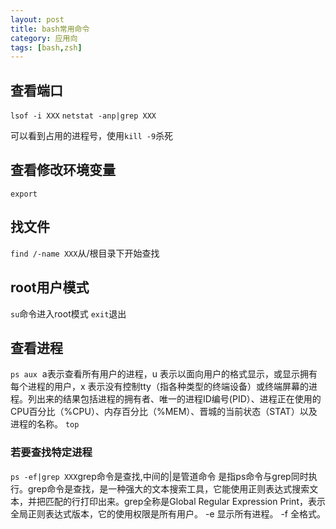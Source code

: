 ```yaml
---
layout: post
title: bash常用命令
category: 应用向
tags: [bash,zsh]
---
```

## 查看端口
`lsof -i XXX`
`netstat -anp|grep XXX`

可以看到占用的进程号，使用`kill -9`杀死

## 查看修改环境变量
`export`

## 找文件
`find /-name XXX`从/根目录下开始查找			

## root用户模式
`su`命令进入root模式
`exit`退出

## 查看进程
`ps aux`
  a表示查看所有用户的进程，u 表示以面向用户的格式显示，或显示拥有每个进程的用户，x 表示没有控制tty（指各种类型的终端设备）或终端屏幕的进程。列出来的结果包括进程的拥有者、唯一的进程ID编号(PID）、进程正在使用的CPU百分比（%CPU）、内存百分比（%MEM）、晋城的当前状态（STAT）以及进程的名称。
`top`
### 若要查找特定进程
`ps -ef|grep XXX`grep命令是查找,中间的|是管道命令 是指ps命令与grep同时执行。grep命令是查找，是一种强大的文本搜索工具，它能使用正则表达式搜索文本，并把匹配的行打印出来。grep全称是Global Regular Expression Print，表示全局正则表达式版本，它的使用权限是所有用户。
-e   显示所有进程。
-f    全格式。



